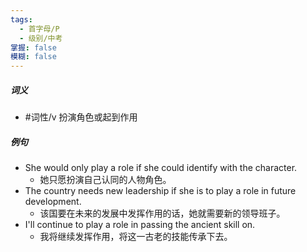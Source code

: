 ```yaml
---
tags:
  - 首字母/P
  - 级别/中考
掌握: false
模糊: false
---
```

##### 词义
- #词性/v  扮演角色或起到作用
##### 例句
- She would only play a role if she could identify with the character.
	- 她只愿扮演自己认同的人物角色。
- The country needs new leadership if she is to play a role in future development.
	- 该国要在未来的发展中发挥作用的话，她就需要新的领导班子。
- I'll continue to play a role in passing the ancient skill on.
	- 我将继续发挥作用，将这一古老的技能传承下去。
